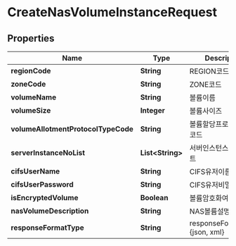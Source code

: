 
# CreateNasVolumeInstanceRequest

## Properties
Name | Type | Description | Notes
------------ | ------------- | ------------- | -------------
**regionCode** | **String** | REGION코드 |  [optional]
**zoneCode** | **String** | ZONE코드 |  [optional]
**volumeName** | **String** | 볼륨이름 |  [optional]
**volumeSize** | **Integer** | 볼륨사이즈 | 
**volumeAllotmentProtocolTypeCode** | **String** | 볼륨할당프로토콜유형코드 | 
**serverInstanceNoList** | **List&lt;String&gt;** | 서버인스턴스번호리스트 |  [optional]
**cifsUserName** | **String** | CIFS유저이름 |  [optional]
**cifsUserPassword** | **String** | CIFS유저비밀번호 |  [optional]
**isEncryptedVolume** | **Boolean** | 볼륨암호화여부 |  [optional]
**nasVolumeDescription** | **String** | NAS볼륨설명 |  [optional]
**responseFormatType** | **String** | responseFormatType {json, xml} |  [optional]



